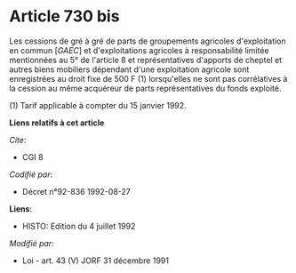 # Article 730 bis

Les cessions de gré à gré de parts de groupements agricoles d'exploitation en commun [*GAEC*] et d'exploitations agricoles à
responsabilité limitée mentionnées au 5° de l'article 8 et représentatives d'apports de cheptel et autres biens mobiliers
dépendant d'une exploitation agricole sont enregistrées au droit fixe de 500 F (1) lorsqu'elles ne sont pas corrélatives à la
cession au même acquéreur de parts représentatives du fonds exploité.

(1) Tarif applicable à compter du 15 janvier 1992.

**Liens relatifs à cet article**

_Cite_:

  - CGI 8

_Codifié par_:

  - Décret n°92-836 1992-08-27

**Liens**:

  - HISTO: Edition du 4 juillet 1992

_Modifié par_:

  - Loi - art. 43 (V) JORF 31 décembre 1991
